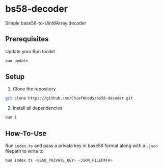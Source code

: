 # bs58-decoder

Simple base58-to-Uint8Array decoder

## Prerequisites

Update your Bun toolkit

```bash
bun update
```

## Setup

1. Clone the repository

```bash
git clone https://github.com/ChiefWoods/bs58-decoder.git
```

2. Install all dependencies

```bash
bun i
```

## How-To-Use

Run `index.ts` and pass a private key in base58 format along with a `.json` filepath to write to

```bash
bun index.ts <BS58_PRIVATE_KEY> <JSON_FILEPATH>
```
